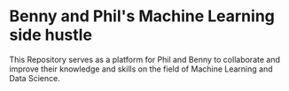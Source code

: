 # Benny and Phil's Machine Learning side hustle
This Repository serves as a platform for Phil and Benny to collaborate and improve their knowledge and skills on the field of Machine Learning and Data Science.
